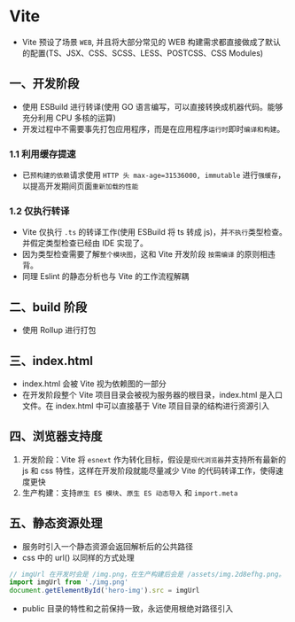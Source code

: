 # Vite

* Vite 预设了场景 `WEB`, 并且将大部分常见的 WEB 构建需求都直接做成了默认的配置(TS、JSX、CSS、SCSS、LESS、POSTCSS、CSS Modules)

## 一、开发阶段

* 使用 ESBuild 进行转译(使用 GO 语言编写，可以直接转换成机器代码。能够充分利用 CPU 多核的运算)
* 开发过程中不需要事先打包应用程序，而是在应用程序`运行时`即时`编译和构建`。

### 1.1 利用缓存提速

* 已`预构建的依赖`请求使用 `HTTP 头 max-age=31536000, immutable` 进行`强缓存`，以提高开发期间页面`重新加载的性能`

### 1.2 仅执行转译

* Vite 仅执行 `.ts` 的转译工作(使用 ESBuild 将 ts 转成 js)，并`不执行`类型检查。并假定类型检查已经由 IDE 实现了。
* 因为类型检查需要了解`整个模块图`，这和 Vite 开发阶段 `按需编译` 的原则相违背。
* 同理 Eslint 的静态分析也与 Vite 的工作流程解耦
  
## 二、build 阶段

* 使用 Rollup 进行打包

## 三、index.html

* index.html 会被 Vite 视为依赖图的一部分
* 在开发阶段整个 Vite 项目目录会被视为服务器的根目录，index.html 是入口文件。在 index.html 中可以直接基于 Vite 项目目录的结构进行资源引入

## 四、浏览器支持度

1. 开发阶段：Vite 将 `esnext` 作为转化目标，假设是`现代浏览器`并支持所有最新的 js 和 css 特性，这样在开发阶段就能尽量减少 Vite 的代码转译工作，使得速度更快
2. 生产构建：支持`原生 ES 模块`、`原生 ES 动态导入` 和 `import.meta`

## 五、静态资源处理

* 服务时引入一个静态资源会返回解析后的公共路径
* css 中的 url() 以同样的方式处理
  
```js
// imgUrl 在开发时会是 /img.png，在生产构建后会是 /assets/img.2d8efhg.png。
import imgUrl from './img.png'
document.getElementById('hero-img').src = imgUrl
```

* public 目录的特性和之前保持一致，永远使用根绝对路径引入

